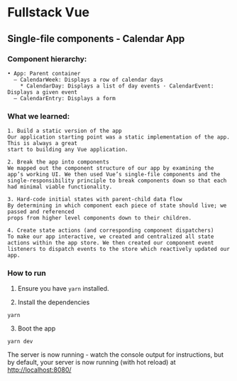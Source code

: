# Fullstack Vue

## Single-file components - Calendar App

### Component hierarchy:

```
• App: Parent container
  – CalendarWeek: Displays a row of calendar days
    * CalendarDay: Displays a list of day events · CalendarEvent: Displays a given event
  – CalendarEntry: Displays a form
```

### What we learned:

```
1. Build a static version of the app
Our application starting point was a static implementation of the app. This is always a great
start to building any Vue application.

2. Break the app into components
We mapped out the component structure of our app by examining the app’s working UI. We then used Vue’s single-file components and the single-responsibility principle to break components down so that each had minimal viable functionality.

3. Hard-code initial states with parent-child data flow
By determining in which component each piece of state should live; we passed and referenced
props from higher level components down to their children.

4. Create state actions (and corresponding component dispatchers)
To make our app interactive, we created and centralized all state actions within the app store. We then created our component event listeners to dispatch events to the store which reactively updated our app.

```

### How to run

1. Ensure you have `yarn` installed.

2. Install the dependencies

````
yarn
````

3. Boot the app

````
yarn dev
````

The server is now running - watch the console output for instructions, but by default, your server is now running (with hot reload) at [http://localhost:8080/](http://localhost:8080/)
